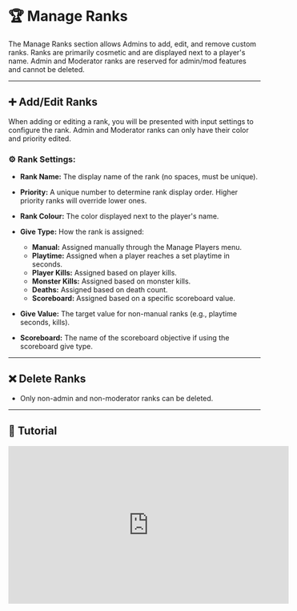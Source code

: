 # 🏆 Manage Ranks

The Manage Ranks section allows Admins to add, edit, and remove custom ranks. Ranks are primarily cosmetic and are displayed next to a player's name. Admin and Moderator ranks are reserved for admin/mod features and cannot be deleted.

---

## ➕ Add/Edit Ranks

When adding or editing a rank, you will be presented with input settings to configure the rank. Admin and Moderator ranks can only have their color and priority edited.

### ⚙️ Rank Settings:

* **Rank Name:** The display name of the rank (no spaces, must be unique).
* **Priority:** A unique number to determine rank display order. Higher priority ranks will override lower ones.
* **Rank Colour:** The color displayed next to the player's name.
* **Give Type:** How the rank is assigned:

  * **Manual:** Assigned manually through the Manage Players menu.
  * **Playtime:** Assigned when a player reaches a set playtime in seconds.
  * **Player Kills:** Assigned based on player kills.
  * **Monster Kills:** Assigned based on monster kills.
  * **Deaths:** Assigned based on death count.
  * **Scoreboard:** Assigned based on a specific scoreboard value.
* **Give Value:** The target value for non-manual ranks (e.g., playtime seconds, kills).
* **Scoreboard:** The name of the scoreboard objective if using the scoreboard give type.

---

## ❌ Delete Ranks

* Only non-admin and non-moderator ranks can be deleted.

---

## 🎥 Tutorial

<iframe width="560" height="315" src="https://www.youtube.com/embed/f9dQegArmWI?si=M-wggcySG7kKWWTm&amp;start=883" title="Manage Ranks Tutorial" frameborder="0" allow="accelerometer; autoplay; clipboard-write; encrypted-media; gyroscope; picture-in-picture; web-share" referrerpolicy="strict-origin-when-cross-origin" allowfullscreen></iframe>
